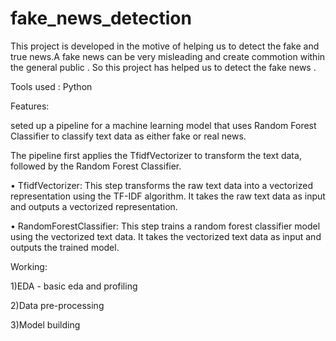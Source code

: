 # fake_news_detection
This project is developed in the motive of helping us to detect the fake and true news.A fake news can be very misleading and create commotion within the general public . So this project has helped us to detect the fake news .

Tools used : Python 

Features:

seted up a pipeline for a machine learning model that uses Random Forest Classifier to classify text data as either fake or real news.

The pipeline first applies the TfidfVectorizer to transform the text data, followed by the Random Forest Classifier.

•	TfidfVectorizer: This step transforms the raw text data into a vectorized representation using the TF-IDF algorithm. It takes the raw text data as input and outputs a vectorized representation. 

•	RandomForestClassifier: This step trains a random forest classifier model using the vectorized text data. It takes the vectorized text data as input and outputs the trained model.

Working:

1)EDA - basic eda and profiling

2)Data pre-processing

3)Model building
